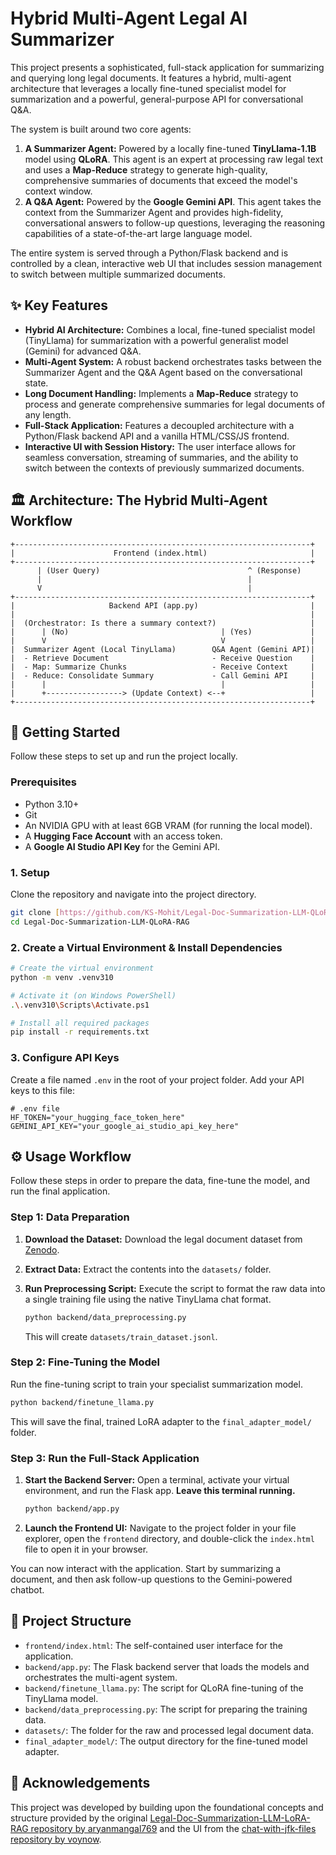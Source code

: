 # Hybrid Multi-Agent Legal AI Summarizer

This project presents a sophisticated, full-stack application for summarizing and querying long legal documents. It features a hybrid, multi-agent architecture that leverages a locally fine-tuned specialist model for summarization and a powerful, general-purpose API for conversational Q&A.

The system is built around two core agents:
1.  **A Summarizer Agent:** Powered by a locally fine-tuned **TinyLlama-1.1B** model using **QLoRA**. This agent is an expert at processing raw legal text and uses a **Map-Reduce** strategy to generate high-quality, comprehensive summaries of documents that exceed the model's context window.
2.  **A Q&A Agent:** Powered by the **Google Gemini API**. This agent takes the context from the Summarizer Agent and provides high-fidelity, conversational answers to follow-up questions, leveraging the reasoning capabilities of a state-of-the-art large language model.

The entire system is served through a Python/Flask backend and is controlled by a clean, interactive web UI that includes session management to switch between multiple summarized documents.

## ✨ Key Features

* **Hybrid AI Architecture:** Combines a local, fine-tuned specialist model (TinyLlama) for summarization with a powerful generalist model (Gemini) for advanced Q&A.
* **Multi-Agent System:** A robust backend orchestrates tasks between the Summarizer Agent and the Q&A Agent based on the conversational state.
* **Long Document Handling:** Implements a **Map-Reduce** strategy to process and generate comprehensive summaries for legal documents of any length.
* **Full-Stack Application:** Features a decoupled architecture with a Python/Flask backend API and a vanilla HTML/CSS/JS frontend.
* **Interactive UI with Session History:** The user interface allows for seamless conversation, streaming of summaries, and the ability to switch between the contexts of previously summarized documents.

## 🏛️ Architecture: The Hybrid Multi-Agent Workflow

```
+------------------------------------------------------------------+
|                      Frontend (index.html)                       |
+------------------------------------------------------------------+
      | (User Query)                                 ^ (Response)
      |                                              |
      V                                              |
+------------------------------------------------------------------+
|                     Backend API (app.py)                         |
|                                                                  |
|  (Orchestrator: Is there a summary context?)                     |
|      | (No)                                  | (Yes)             |
|      V                                       V                   |
|  Summarizer Agent (Local TinyLlama)        Q&A Agent (Gemini API)|
|  - Retrieve Document                       - Receive Question    |
|  - Map: Summarize Chunks                   - Receive Context     |
|  - Reduce: Consolidate Summary             - Call Gemini API     |
|      |                                       |                   |
|      +-----------------> (Update Context) <--+                   |
+------------------------------------------------------------------+
```

## 🚀 Getting Started

Follow these steps to set up and run the project locally.

### Prerequisites

* Python 3.10+
* Git
* An NVIDIA GPU with at least 6GB VRAM (for running the local model).
* A **Hugging Face Account** with an access token.
* A **Google AI Studio API Key** for the Gemini API.

### 1. Setup

Clone the repository and navigate into the project directory.

```bash
git clone [https://github.com/KS-Mohit/Legal-Doc-Summarization-LLM-QLoRA-RAG.git](https://github.com/KS-Mohit/Legal-Doc-Summarization-LLM-QLoRA-RAG.git)
cd Legal-Doc-Summarization-LLM-QLoRA-RAG
```

### 2. Create a Virtual Environment & Install Dependencies

```bash
# Create the virtual environment
python -m venv .venv310

# Activate it (on Windows PowerShell)
.\.venv310\Scripts\Activate.ps1

# Install all required packages
pip install -r requirements.txt
```

### 3. Configure API Keys

Create a file named `.env` in the root of your project folder. Add your API keys to this file:

```env
# .env file
HF_TOKEN="your_hugging_face_token_here"
GEMINI_API_KEY="your_google_ai_studio_api_key_here"
```

## ⚙️ Usage Workflow

Follow these steps in order to prepare the data, fine-tune the model, and run the final application.

### Step 1: Data Preparation

1.  **Download the Dataset:** Download the legal document dataset from [Zenodo](https://zenodo.org/records/10056976).
2.  **Extract Data:** Extract the contents into the `datasets/` folder.
3.  **Run Preprocessing Script:** Execute the script to format the raw data into a single training file using the native TinyLlama chat format.

    ```bash
    python backend/data_preprocessing.py
    ```
    This will create `datasets/train_dataset.jsonl`.

### Step 2: Fine-Tuning the Model

Run the fine-tuning script to train your specialist summarization model.

```bash
python backend/finetune_llama.py
```
This will save the final, trained LoRA adapter to the `final_adapter_model/` folder.

### Step 3: Run the Full-Stack Application

1.  **Start the Backend Server:**
    Open a terminal, activate your virtual environment, and run the Flask app. **Leave this terminal running.**
    ```bash
    python backend/app.py
    ```

2.  **Launch the Frontend UI:**
    Navigate to the project folder in your file explorer, open the `frontend` directory, and double-click the `index.html` file to open it in your browser.

You can now interact with the application. Start by summarizing a document, and then ask follow-up questions to the Gemini-powered chatbot.

## 📂 Project Structure

* `frontend/index.html`: The self-contained user interface for the application.
* `backend/app.py`: The Flask backend server that loads the models and orchestrates the multi-agent system.
* `backend/finetune_llama.py`: The script for QLoRA fine-tuning of the TinyLlama model.
* `backend/data_preprocessing.py`: The script for preparing the training data.
* `datasets/`: The folder for the raw and processed legal document data.
* `final_adapter_model/`: The output directory for the fine-tuned model adapter.

## 🙏 Acknowledgements

This project was developed by building upon the foundational concepts and structure provided by the original [Legal-Doc-Summarization-LLM-LoRA-RAG repository by aryanmangal769](https://github.com/aryanmangal769/Legal-Doc-Summarization-LLM-LoRA-RAG) and the UI from the [chat-with-jfk-files repository by voynow](https://github.com/voynow/chat-with-jfk-files).
